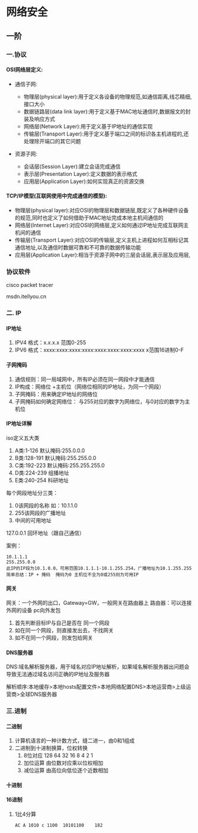 # 网络安全



## 一阶

### 一.协议

#### OSI网络层定义:

- 通信子网:

  - 物理层(physical layer):用于定义各设备的物理规范,如通信距离,线芯精细,接口大小
  - 数据链路层(data link layer):用于定义基于MAC地址通信时,数据报文的封装及响应方式
  - 网络层(Network Layer):用于定义基于IP地址的通信实现
  - 传输层(Transport Layer):用于定义基于端口之间的标识各主机进程的,还处理除开端口的其它问题

- 资源子网:

  - 会话层(Session Layer):建立会话完成通信
  - 表示层(Presentation Layer):定义数据的表示格式
  - 应用层(Application Layer):如何实现真正的资源交换

#### TCP/IP模型(互联网使用中完成通信的模型):

- 物理层(physical layer):对应OSI的物理层和数据链层,既定义了各种硬件设备的规范,同时也定义了如何借助于MAC地址完成本地主机间通信的
- 网络层(Internet Layer):对应OSI的网络层,定义如何通过IP地址完成互联网主机间的通信
- 传输层(Transport Layer):对应OSI的传输层,定义主机上进程如何互相标记其通信地址,以及通信时数据可靠和不可靠的数据传输功能
- 应用层(Application Layer):相当于资源子网中的三层会话层,表示层及应用层,

### 协议软件

cisco packet tracer

msdn.itellyou.cn

### 二. IP

#### IP地址

1. IPV4 格式：x.x.x.x 范围0-255
2. IPV6 格式：xxxx:xxxx:xxxx:xxxx:xxxx:xxxx:xxxx:xxxx   x范围16进制0-F

#### 子网掩码

1. 通信规则：同一局域网中，所有IP必须在同一网段中才能通信
2. IP构成：网络位 +主机位（网络位相同的IP地址，为同一个网段）
3. 子网掩码：用来确定IP地址的网络位
4. 子网掩码如何确定网络位： 与255对应的数字为网络位，与0对应的数字为主机位

#### IP地址详解

iso定义五大类

1. A类:1-126 默认掩码:255.0.0.0
2. B类:128-191 默认掩码:255.255.0.0
3. C类:192-223 默认掩码:255.255.255.0
4. D类:224-239 组播地址
5. E类:240-254 科研地址

每个网段地址分三类：

1. 0该网段的名称 如：10.1.1.0
2. 255该网段的广播地址
3. 中间的可用地址

127.0.0.1 回环地址（跟自己通信）

案例：

```
10.1.1.1
255.255.0.0
此IP的IP段为10.1.0.0，可用范围10.1.1.1-10.1.255.254，广播地址为10.1.255.255
简单总结：IP + 掩码  掩码为0 主机位不全为0或255则为可用IP
```

#### 网关

网关：一个外网的出口，Gateway=GW，一般网关在路由器上
路由器：可以连接外网的设备
pc向外发包

1. 首先判断目标IP与自己是否在 同一个网段
2. 如在同一个网段，则直接发出去，不找网关
3. 如不在同一个网段，则发包给网关

#### DNS服务器

DNS:域名解析服务器，用于域名对应IP地址解析，如果域名解析服务器出问题会导致无法通过域名访问正确的IP地址及服务器

解析顺序:本地缓存>本地hosts配置文件>本地网络配置DNS>本地运营商>上级运营商>全球DNS服务器

### 三.进制

#### 二进制

1. 计算机语言的一种计数方式，缝二进一，由0和1组成
2. 二进制到十进制换算，位权转换
   1. 8位对应 128 64 32 16 8 4 2 1
   2. 加位运算 由位数对应乘以位权相加
   3. 减位运算 由高位向低位逐个近数相加

#### 十进制

#### 16进制

1. 1比4分算

   ```
   AC A 1010 c 1100  10101100    182
   ```

   